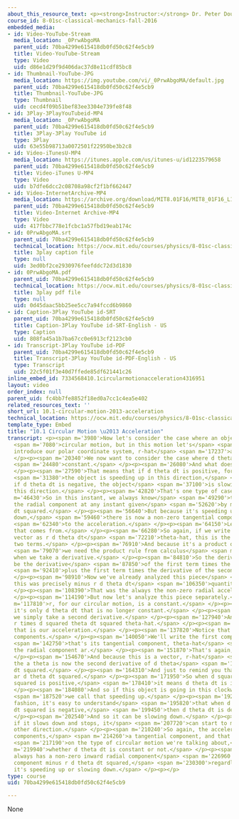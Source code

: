 ```yaml
---
about_this_resource_text: <p><strong>Instructor:</strong> Dr. Peter Dourmashkin</p>
course_id: 8-01sc-classical-mechanics-fall-2016
embedded_media:
- id: Video-YouTube-Stream
  media_location: _0PrwAbgoMA
  parent_uid: 70ba4299e615418db0fd50c62f4e5cb9
  title: Video-YouTube-Stream
  type: Video
  uid: d86e1d29f9d406dac37d8e11cdf85bc8
- id: Thumbnail-YouTube-JPG
  media_location: https://img.youtube.com/vi/_0PrwAbgoMA/default.jpg
  parent_uid: 70ba4299e615418db0fd50c62f4e5cb9
  title: Thumbnail-YouTube-JPG
  type: Thumbnail
  uid: cecd4f09b51bef83ee3304e739fe8f48
- id: 3Play-3PlayYouTubeid-MP4
  media_location: _0PrwAbgoMA
  parent_uid: 70ba4299e615418db0fd50c62f4e5cb9
  title: 3Play-3Play YouTube id
  type: 3Play
  uid: 63e55b98713a0072501f22950be3b2c8
- id: Video-iTunesU-MP4
  media_location: https://itunes.apple.com/us/itunes-u/id1223579658
  parent_uid: 70ba4299e615418db0fd50c62f4e5cb9
  title: Video-iTunes U-MP4
  type: Video
  uid: b7dfe6dcc2c08708a98cf2f1bf662447
- id: Video-InternetArchive-MP4
  media_location: https://archive.org/download/MIT8.01F16/MIT8_01F16_L10v01_360p.mp4
  parent_uid: 70ba4299e615418db0fd50c62f4e5cb9
  title: Video-Internet Archive-MP4
  type: Video
  uid: 417fbbc778e1fcbc1a57fbd19eab174c
- id: 0PrwAbgoMA.srt
  parent_uid: 70ba4299e615418db0fd50c62f4e5cb9
  technical_location: https://ocw.mit.edu/courses/physics/8-01sc-classical-mechanics-fall-2016/week-3-circular-motion/10.1-circular-motion-2013-acceleration/10.1-circular-motion-2013-acceleration/0PrwAbgoMA.srt
  title: 3play caption file
  type: null
  uid: 3ed0bf2ce2930976feefddc72d3d1830
- id: 0PrwAbgoMA.pdf
  parent_uid: 70ba4299e615418db0fd50c62f4e5cb9
  technical_location: https://ocw.mit.edu/courses/physics/8-01sc-classical-mechanics-fall-2016/week-3-circular-motion/10.1-circular-motion-2013-acceleration/10.1-circular-motion-2013-acceleration/0PrwAbgoMA.pdf
  title: 3play pdf file
  type: null
  uid: 0d45daac5bb25ee5cc7a94fccd6b9860
- id: Caption-3Play YouTube id-SRT
  parent_uid: 70ba4299e615418db0fd50c62f4e5cb9
  title: Caption-3Play YouTube id-SRT-English - US
  type: Caption
  uid: 808fa45a1b7ba67cc0e6913cf2123cb0
- id: Transcript-3Play YouTube id-PDF
  parent_uid: 70ba4299e615418db0fd50c62f4e5cb9
  title: Transcript-3Play YouTube id-PDF-English - US
  type: Transcript
  uid: 22c5f01f3e40d7ffede85df621441c26
inline_embed_id: 7334568410.1circularmotionacceleration4316951
layout: video
order_index: null
parent_uid: fc4bb7fe8852f18ed0a7cc1c4ea5e402
related_resources_text: ''
short_url: 10.1-circular-motion-2013-acceleration
technical_location: https://ocw.mit.edu/courses/physics/8-01sc-classical-mechanics-fall-2016/week-3-circular-motion/10.1-circular-motion-2013-acceleration/10.1-circular-motion-2013-acceleration
template_type: Embed
title: "10.1 Circular Motion \u2013 Acceleration"
transcript: <p><span m='3980'>Now let's consider the case where an object is undergoing</span>
  <span m='7080'>circular motion, but in this motion let's</span> <span m='12990'>again
  introduce our polar coordinate system, r-hat</span> <span m='17237'>and theta-hat.</span>
  </p><p><span m='20340'>We now want to consider the case where d theta dt is not</span>
  <span m='24480'>constant.</span> </p><p><span m='26080'>And what does that mean?</span>
  </p><p><span m='27590'>That means that if d theta dt is positive, for instance,</span>
  <span m='31380'>the object is speeding up in this direction,</span> <span m='34480'>or
  if d theta dt is negative, the object</span> <span m='37100'>is slowing down in
  this direction.</span> </p><p><span m='42820'>That's one type of case.</span> </p><p><span
  m='46430'>So in this instant, we always know</span> <span m='49290'>that there is
  the radial component at any instant given</span> <span m='52620'>by minus r d theta
  dt squared.</span> </p><p><span m='56640'>But because it's speeding up and slowing
  down,</span> <span m='59460'>there is now a non-zero tangential component</span>
  <span m='62340'>to the acceleration.</span> </p><p><span m='64150'>Let's see where
  that comes from.</span> </p><p><span m='66280'>So again, if we write our velocity
  vector as r d theta dt</span> <span m='72210'>theta-hat, this is the product of
  two terms.</span> </p><p><span m='76910'>And because it's a product of two terms,</span>
  <span m='79070'>we need the product rule from calculus</span> <span m='81400'>in
  when we take a derivative.</span> </p><p><span m='84810'>So the derivative will
  be the derivative</span> <span m='87850'>of the first term times the second term</span>
  <span m='92410'>plus the first term times the derivative of the second term.</span>
  </p><p><span m='98910'>Now we've already analyzed this piece</span> <span m='101160'>and
  this was precisely minus r d theta dt</span> <span m='106350'>quantity squared r-hat.</span>
  </p><p><span m='108390'>That was the always the non-zero radial acceleration.</span>
  </p><p><span m='114190'>But now let's analyze this piece separately.</span> </p><p><span
  m='117810'>r, for our circular motion, is a constant.</span> </p><p><span m='122190'>So
  it's only d theta dt that is no longer constant.</span> </p><p><span m='125810'>So
  we simply take a second derivative.</span> </p><p><span m='127940'>And so we get
  r times d squared theta dt squared theta-hat.</span> </p><p><span m='134290'>And
  that is our acceleration.</span> </p><p><span m='137820'>Notice that it has two
  components.</span> </p><p><span m='140050'>We'll write the first component, a theta,</span>
  <span m='142750'>that's its tangential component, theta-hat</span> <span m='148510'>plus
  the radial component ar.</span> </p><p><span m='151870'>That's again, the component.</span>
  </p><p><span m='154670'>And because this is a vector, r-hat</span> <span m='157500'>where
  the a theta is now the second derivative of d theta</span> <span m='162670'>squared
  dt squared.</span> </p><p><span m='164310'>And just to remind you that ar is minus
  ar d theta dt squared.</span> </p><p><span m='171950'>So when d squared theta dt
  squared is positive,</span> <span m='178410'>it means d theta dt is increasing.</span>
  </p><p><span m='184080'>And so if this object is going in this clockwise direction,</span>
  <span m='187520'>we call that speeding up.</span> </p><p><span m='192450'>In a similar
  fashion, it's easy to understand</span> <span m='195820'>that when d squared theta
  dt squared is negative,</span> <span m='199450'>then d theta dt is decreasing.</span>
  </p><p><span m='202540'>And so it can be slowing down.</span> </p><p><span m='204680'>Or
  if it slows down and stops, it</span> <span m='207720'>can start to move in the
  other direction.</span> </p><p><span m='210240'>So again, the acceleration has two
  components,</span> <span m='214260'>a tangential component, and that depends</span>
  <span m='217190'>on the type of circular motion we're talking about,</span> <span
  m='219940'>whether d theta dt is constant or not.</span> </p><p><span m='222350'>It
  always has a non-zero inward radial component</span> <span m='226960'>given by the
  component minus r d theta dt squared,</span> <span m='230300'>regardless of whether
  it's speeding up or slowing down.</span> </p><p></p>
type: course
uid: 70ba4299e615418db0fd50c62f4e5cb9

---
```

None
